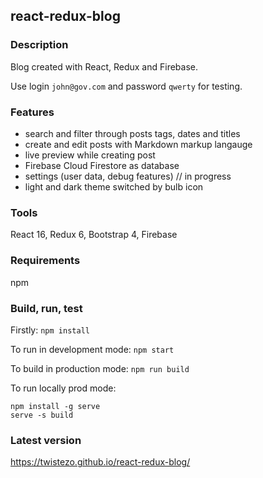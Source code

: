 ## react-redux-blog

### Description

Blog created with React, Redux and Firebase.

Use login `john@gov.com` and password `qwerty` for testing.

### Features

- search and filter through posts tags, dates and titles
- create and edit posts with Markdown markup langauge
- live preview while creating post
- Firebase Cloud Firestore as database
- settings (user data, debug features) // in progress
- light and dark theme switched by bulb icon

### Tools

React 16, Redux 6, Bootstrap 4, Firebase

### Requirements

npm

### Build, run, test

Firstly: `npm install`

To run in development mode: `npm start`

To build in production mode: `npm run build`

To run locally prod mode:

```
npm install -g serve
serve -s build
```

### Latest version

https://twistezo.github.io/react-redux-blog/
